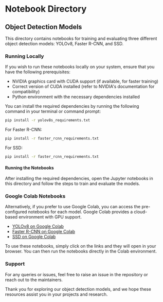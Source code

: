 # Notebook Directory

## Object Detection Models

This directory contains notebooks for training and evaluating three different object detection models: YOLOv8, Faster R-CNN, and SSD.

### Running Locally

If you wish to run these notebooks locally on your system, ensure that you have the following prerequisites:

- NVIDIA graphics card with CUDA support (if available, for faster training)
- Correct version of CUDA installed (refer to NVIDIA's documentation for compatibility)
- Python environment with the necessary dependencies installed

You can install the required dependencies by running the following command in your terminal or command prompt:

```bash
pip install -r yolov8s_requirements.txt
```

For Faster R-CNN:

```bash
pip install -r faster_rcnn_requirements.txt
```

For SSD:
```bash
pip install -r faster_rcnn_requirements.txt
```

#### Running the Notebooks

After installing the required dependencies, open the Jupyter notebooks in this directory and follow the steps to train and evaluate the models.

### Google Colab Notebooks

Alternatively, if you prefer to use Google Colab, you can access the pre-configured notebooks for each model. Google Colab provides a cloud-based environment with GPU support.

 - [YOLOv8 on Google Colab](https://colab.research.google.com/drive/11bAILOUQKagZcTJysNX9nknklUqlysap?usp=sharing)
 - [Faster R-CNN on Google Colab](https://colab.research.google.com/drive/1qS5OZyJ5Pd6DMCr9iNYme6Bqf6Zy_Hah?usp=sharing)
 - [SSD on Google Colab](https://colab.research.google.com/drive/16HhWVAaelg9PlLIt2QWCyFoVrYIuJWdz?usp=sharing)

To use these notebooks, simply click on the links and they will open in your browser. You can then run the notebooks directly in the Colab environment.

### Support

For any queries or issues, feel free to raise an issue in the repository or reach out to the maintainers.

Thank you for exploring our object detection models, and we hope these resources assist you in your projects and research.
